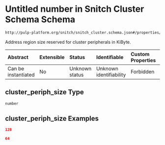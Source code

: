 # Untitled number in Snitch Cluster Schema Schema

```txt
http://pulp-platform.org/snitch/snitch_cluster.schema.json#/properties/cluster_periph_size
```

Address region size reserved for cluster peripherals in KiByte.

| Abstract            | Extensible | Status         | Identifiable            | Custom Properties | Additional Properties | Access Restrictions | Defined In                                                                       |
| :------------------ | :--------- | :------------- | :---------------------- | :---------------- | :-------------------- | :------------------ | :------------------------------------------------------------------------------- |
| Can be instantiated | No         | Unknown status | Unknown identifiability | Forbidden         | Allowed               | none                | [snitch_cluster.schema.json*](snitch_cluster.schema.json "open original schema") |

## cluster_periph_size Type

`number`

## cluster_periph_size Examples

```json
128
```

```json
64
```
